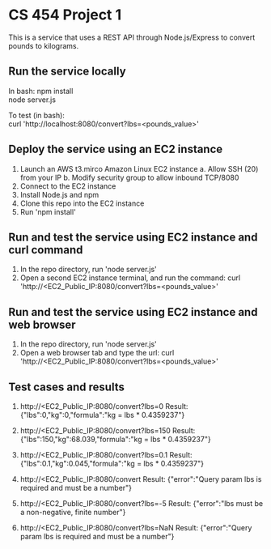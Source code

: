 # CS 454 Project 1
This is a service that uses a REST API through Node.js/Express to convert pounds to kilograms.

## Run the service locally  
In bash: 
  npm install  
  node server.js

To test (in bash):  
  curl 'http://localhost:8080/convert?lbs=<pounds_value>'

## Deploy the service using an EC2 instance 
  1. Launch an AWS t3.mirco Amazon Linux EC2 instance
       a. Allow SSH (20) from your IP
       b. Modify security group to allow inbound TCP/8080
  2. Connect to the EC2 instance 
  3. Install Node.js and npm
  4. Clone this repo into the EC2 instance 
  5. Run 'npm install'

## Run and test the service using EC2 instance and curl command
  1. In the repo directory, run 'node server.js'
  2. Open a second EC2 instance terminal, and run the command:
     curl 'http://<EC2_Public_IP:8080/convert?lbs=<pounds_value>' 

## Run and test the service using EC2 instance and web browser
  1. In the repo directory, run 'node server.js'
  2. Open a web browser tab and type the url:
     curl 'http://<EC2_Public_IP:8080/convert?lbs=<pounds_value>'

## Test cases and results
  1. http://<EC2_Public_IP:8080/convert?lbs=0
     Result: {"lbs":0,"kg":0,"formula":"kg = lbs * 0.4359237"}

  2. http://<EC2_Public_IP:8080/convert?lbs=150
     Result: {"lbs":150,"kg":68.039,"formula":"kg = lbs * 0.4359237"}

  3. http://<EC2_Public_IP:8080/convert?lbs=0.1
     Result: {"lbs":0.1,"kg":0.045,"formula":"kg = lbs * 0.4359237"}

  4. http://<EC2_Public_IP:8080/convert
     Result: {"error":"Query param lbs is required and must be a number"}

  5. http://<EC2_Public_IP:8080/convert?lbs=-5
     Result: {"error":"lbs must be a non-negative, finite number"}

  6. http://<EC2_Public_IP:8080/convert?lbs=NaN
     Result: {"error":"Query param lbs is required and must be a number"}


